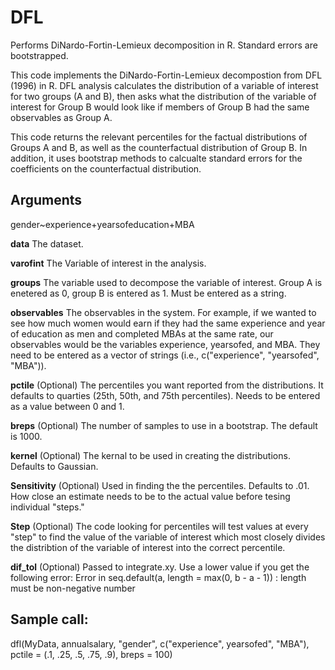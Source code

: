 # DFL
Performs DiNardo-Fortin-Lemieux decomposition in R. Standard errors are bootstrapped.

This code implements the DiNardo-Fortin-Lemieux decompostion from DFL (1996) in R. DFL analysis calculates the distribution of a variable of interest for two groups (A and B), then asks what the distribution of the variable of interest for Group B would look like if members of Group B had the same observables as Group A.

This code returns the relevant percentiles for the factual distributions of Groups A and B, as well as the counterfactual distribution of Group B. In addition, it uses bootstrap methods to calcualte standard errors for the coefficients on the counterfactual distribution.

## Arguments
gender~experience+yearsofeducation+MBA

**data**    The dataset.

**varofint**    The Variable of interest in the analysis.

**groups**    The variable used to decompose the variable of interest. Group A is enetered as 0, group B is entered as 1. Must be entered as a string.

**observables**    The observables in the system. For example, if we wanted to see how much women would earn if they had the same experience and year of education as men and completed MBAs at the same rate, our observables would be the variables experience, yearsofed, and MBA. They need to be entered as a vector of strings (i.e., c("experience", "yearsofed", "MBA")).

**pctile**    (Optional) The percentiles you want reported from the distributions. It defaults to quarties (25th, 50th, and 75th percentiles). Needs to be entered as a value between 0 and 1.

**breps**   (Optional) The number of samples to use in a bootstrap. The default is 1000.

**kernel**    (Optional) The kernal to be used in creating the distributions. Defaults to Gaussian.

**Sensitivity**   (Optional) Used in finding the the percentiles. Defaults to .01. How close an estimate needs to be to the actual value before tesing individual "steps."

**Step**    (Optional) The code looking for percentiles will test values at every "step" to find the value of the variable of interest which most closely divides the distribtion of the variable of interest into the correct percentile.

**dif_tol**   (Optional) Passed to integrate.xy. Use a lower value if you get the following error:
 Error in seq.default(a, length = max(0, b - a - 1)) : 
  length must be non-negative number 

## Sample call:
dfl(MyData, annualsalary, "gender", c("experience", yearsofed", "MBA"), pctile = (.1, .25, .5, .75, .9), breps = 100)
